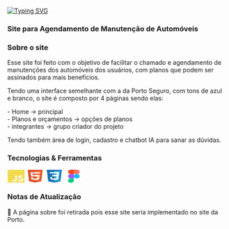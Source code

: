 [![Typing SVG](https://readme-typing-svg.herokuapp.com/?color=1E90FFF&size=35&center=true&vCenter=true&width=1000&lines=+Projeto+Porto+Seguro+2024+)](https://git.io/typing-svg)


### Site para Agendamento de Manutenção de Automóveis


### Sobre o site
<p>Esse site foi feito com o objetivo de facilitar o chamado e agendamento de manutenções dos automóveis dos usuários, com planos que podem ser assinados para mais benefícios.<p/>
<p>Tendo uma interface semelhante com a da Porto Seguro, com tons de azul e branco, o site é composto por 4 páginas sendo elas: </p>
<p>
- Home -> principal <br>
- Planos e orçamentos -> opções de planos <br>
- integrantes -> grupo criador do projeto <br> 
</p>
<p>Tendo também área de login, cadastro e chatbot IA para sanar as dúvidas.</p>



### Tecnologias & Ferramentas
<div style="display: inline_block">
<img align="center" alt="Gabi-Js" height="30" width="40" src="https://raw.githubusercontent.com/devicons/devicon/master/icons/javascript/javascript-plain.svg">
<img align="center" alt="Gabi-HTML" height="30" width="40" src="https://raw.githubusercontent.com/devicons/devicon/master/icons/html5/html5-original.svg">
<img align="center" alt="Gabi-CSS" height="30" width="40" src="https://raw.githubusercontent.com/devicons/devicon/master/icons/css3/css3-original.svg">
<img align="center" alt="Gabi-CSS" height="30" width="40" src="https://raw.githubusercontent.com/devicons/devicon/master/icons/figma/figma-original.svg">
</div>


### Notas de Atualização
🚨 A página sobre foi retirada pois esse site seria implementado no site da Porto.
